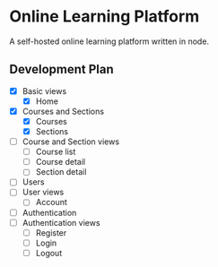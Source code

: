 # Online Learning Platform

A self-hosted online learning platform written in node.

## Development Plan

- [x] Basic views
  - [x] Home
- [x] Courses and Sections
  - [x] Courses
  - [x] Sections
- [ ] Course and Section views
  - [ ] Course list
  - [ ] Course detail
  - [ ] Section detail
- [ ] Users
- [ ] User views
  - [ ] Account
- [ ] Authentication
- [ ] Authentication views
  - [ ] Register
  - [ ] Login
  - [ ] Logout
